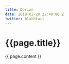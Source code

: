 ```yaml
---
title: Dorian
date: 2018-02-20 22:48:00 Z
twitter: blahhtwit
---
```


<h1>{{page.title}}</h1>
<div class="bio">{{ page.content }}</div>
